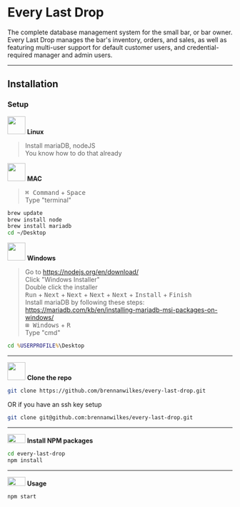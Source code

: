 # Every Last Drop

The complete database management system for the small bar, or bar owner. Every Last Drop manages the bar's inventory, orders, and sales, as well as featuring multi-user support for default customer users, and credential-required manager and admin users.

---

## Installation

### Setup

<img src=https://i.pinimg.com/originals/c7/b8/11/c7b8113247fecd83bd9b5ed5bd3f34d5.png width=40px height=40px> **Linux**
> Install mariaDB, nodeJS  
> You know how to do that already

<img src=https://upload.wikimedia.org/wikipedia/commons/f/fa/Apple_logo_black.svg width=40px height=40px> **MAC**

> <kbd>⌘ Command</kbd> + <kbd>Space</kbd>  
> Type "terminal"

```sh
brew update
brew install node
brew install mariadb
cd ~/Desktop
```

<img src=https://upload.wikimedia.org/wikipedia/commons/thumb/1/1e/Windows_Logo_1995.svg/1181px-Windows_Logo_1995.svg.png width=40px height=40px> **Windows**

> Go to https://nodejs.org/en/download/  
> Click "Windows Installer"  
> Double click the installer  
> <kbd>Run</kbd> + <kbd>Next</kbd> + <kbd>Next</kbd> + <kbd>Next</kbd> + <kbd>Next</kbd> + <kbd>Install</kbd> + <kbd>Finish</kbd>  
> Install mariaDB by following these steps: https://mariadb.com/kb/en/installing-mariadb-msi-packages-on-windows/  
> <kbd>⊞ Windows</kbd> + <kbd>R</kbd>  
> Type "cmd"  

```cmd
cd %USERPROFILE%\Desktop
```

---

<img src=https://upload.wikimedia.org/wikipedia/commons/9/91/Octicons-mark-github.svg width=40px height=40px> **Clone the repo**

```sh
git clone https://github.com/brennanwilkes/every-last-drop.git
```
OR if you have an ssh key setup
```sh
git clone git@github.com:brennanwilkes/every-last-drop.git
```

---

<img src=https://upload.wikimedia.org/wikipedia/commons/thumb/d/db/Npm-logo.svg/1280px-Npm-logo.svg.png width=40px height=20px> **Install NPM packages**

```sh
cd every-last-drop
npm install
```

---

<img src=https://upload.wikimedia.org/wikipedia/commons/thumb/d/d9/Node.js_logo.svg/1280px-Node.js_logo.svg.png width=40px height=20px> **Usage**

```sh
npm start 
```

